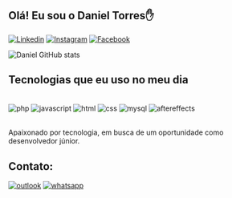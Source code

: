## Olá! Eu sou o Daniel Torres✋

[![Linkedin](https://img.shields.io/badge/LinkedIn-0077B5?style=for-the-badge&logo=linkedin&logoColor=white)](https://www.linkedin.com/in/daniel-torres-0851581a0/)
[![Instagram](https://img.shields.io/badge/Instagram-E4405F?style=for-the-badge&logo=instagram&logoColor=white)](https://www.instagram.com/daniel_torres_dan/?hl=pt-br)
[![Facebook](https://img.shields.io/badge/Facebook-1877F2?style=for-the-badge&logo=facebook&logoColor=white)](https://www.facebook.com/profile.php?id=100003926908344)

![Daniel GitHub stats](https://github-readme-stats.vercel.app/api?username=devdanieltorres&show_icons=true&theme=tokyonight)

## Tecnologias que eu uso no meu dia

<div style="display inline_block"></br>
    <img align="center" alt="php" src="https://img.shields.io/badge/PHP-777BB4?style=for-the-badge&logo=php&logoColor=white"/>
    <img align="center" alt="javascript" src="https://img.shields.io/badge/JavaScript-F7DF1E?style=for-the-badge&logo=javascript&logoColor=black" />
    <img align="center" alt="html" src="https://img.shields.io/badge/HTML5-E34F26?style=for-the-badge&logo=html5&logoColor=white" />
    <img align="center" alt="css" src="https://img.shields.io/badge/CSS3-1572B6?style=for-the-badge&logo=css3&logoColor=white" />
    <img align="center" alt="mysql" src="https://img.shields.io/badge/MySQL-00000F?style=for-the-badge&logo=mysql&logoColor=white" />
    <img align="center" alt="aftereffects" src="https://aleen42.github.io/badges/src/after_effects.svg" />
</div></br>

Apaixonado por tecnologia, em busca de um oportunidade como desenvolvedor júnior.

## Contato:
[![outlook](https://img.shields.io/badge/Microsoft_Outlook-0078D4?style=for-the-badge&logo=microsoft-outlook&logoColor=white)](danieltorres2706@hotmail.com)
[![whatsapp](https://img.shields.io/badge/WhatsApp-25D366?style=for-the-badge&logo=whatsapp&logoColor=white)](https://api.whatsapp.com/send?phone=5561991848154&text=Whatsapp%20Daniel%20Torres)
